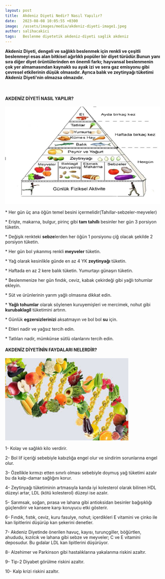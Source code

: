 ```yaml
---
layout: post
title:  Akdeniz Diyeti Nedir? Nasıl Yapılır?
date:   2023-08-08 10:05:55 +0300
image:  /assets/images/media/akdeniz-diyeti-image1.jpeg
author: salihacakici
tags:   Beslenme diyetetik akdeniz-diyeti saglik akdeniz
---
```


**Akdeniz Diyeti, dengeli ve sağlıklı beslenmek için renkli ve çeşitli
beslenmeyi esas alan bitkisel ağırlıklı popüler bir diyet türüdür.Bunun yanı sıra diğer diyet örüntülerinden en önemli farkı; hayvansal
beslenmenin çok yer almamasından kaynaklı su ayak izi ve sera gaz
emisyonu gibi çevresel etkilerinin düşük olmasıdır. Ayrıca balık ve zeytinyağı tüketimi Akdeniz Diyeti'nin olmazsa
olmazıdır.**

</br>

#### AKDENİZ DİYETİ NASIL YAPILIR?

  ![img2](/assets/images/media/akdeniz-diyeti-image2.png)

\* Her gün üç ana öğün temel besini içermelidir(Tahıllar-sebzeler-meyveler)

\* Erişte, makarna, bulgur, pirinç gibi <b>tam tahıllı</b> besinler her gün 3 porsiyon tüketin.

\* Değişik renkteki <b>sebze</b>lerden her öğün 1 porsiyonu çiğ olacak şekilde 2 porsiyon tüketin.

\* Her gün bol yıkanmış renkli <b>meyveler</b> tüketin.

\* Yağ olarak kesinlikle günde en az 4 YK <b>zeytinyağı</b> tüketin.

\* Haftada en az 2 kere balık tüketin. Yumurtayı günaşırı tüketin.

\* Beslenmenize her gün fındık, ceviz, kabak çekirdeği gibi yağlı tohumlar ekleyin.

\* Süt ve ürünlerinin yarım yağlı olmasına dikkat edin.

\* <b>Yağlı tohumlar</b> olarak söylenen kuruyemişleri ve mercimek, nohut gibi <b>kurubaklagil</b> tüketimini artırın.

\* Günlük <b>egzersizlerinizi</b> aksatmayın ve bol bol <b>su</b> için.

\* Etleri nadir ve yağsız tercih edin.

\* Tatlıları nadir, mümkünse sütlü olanlarını tercih edin.

#### AKDENİZ DİYETİNİN FAYDALARI NELERDİR?

<img src="/assets/images/media/akdeniz-diyeti-image3.jpeg" alt="img3" width="400">

1- Kolay ve sağlıklı kilo verdirir.

2- Bol lif içeriği sebebiyle kabızlığa engel olur ve sindirim sorunlarına engel olur.

3- Özellikle kırmızı etten sınırlı olması sebebiyle doymuş yağ tüketimi azalır bu da kalp-damar sağlığını korur.

4- Zeytinyağı tüketiminin artmasıyla kanda iyi kolesterol olarak bilinen HDL düzeyi artar, LDL (kötü kolesterol) düzeyi ise azalır.

5- Sarımsak, soğan, pırasa ve lahana gibi antioksidan besinler bağışıklığı güçlendirir ve kansere karşı koruyucu etki gösterir.

6- Fındık, fıstık, ceviz, kuru fasulye, nohut; içerdikleri E vitamini ve çinko ile kan lipitlerini düşürüp kan şekerini denetler.

7- Akdeniz Diyetinde önerilen havuç, kayısı, turunçgiller, böğürtlen, ahududu, kızılcık ve lahana gibi sebze ve meyveler; C ve E vitamini deposudur. Bu gıdalar LDL kan lipitlerini düşürüyor.

8- Alzehimer ve Parkinson gibi hastalıklarına yakalanma riskini azaltır.

9- Tip-2 Diyabet görülme riskini azaltır.

10- Kalp krizi riskini azaltır.
